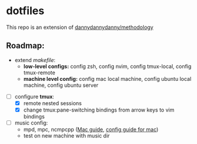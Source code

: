 # dotfiles

This repo is an extension of [dannydannydanny/methodology](https://github.com/DannyDannyDanny/methodology/)


## Roadmap:

* extend *makefile*:
  * **low-level configs:** config zsh, config nvim, config tmux-local, config tmux-remote
  * **machine level config:** config mac local machine, config ubuntu local machine, config ubuntu server
* [ ] configure **tmux**:
  * [X] remote nested sessions
  * [X] change tmux:pane-switching bindings from arrow keys to vim bindings
* [ ] music config:
  * mpd, mpc, ncmpcpp ([Mac guide](https://killtheyak.com/install-mpd-mpc-ncmpcpp/), [config guide for mac](https://computingforgeeks.com/install-configure-mpd-ncmpcpp-macos/))
  * test on new machine with music dir

